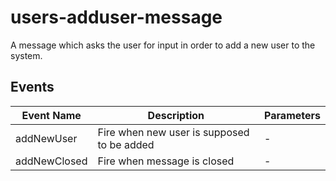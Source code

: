 # users-adduser-message

A message which asks the user for input in order to add a new user to the system.

## Events

<!-- @vuese:users-adduser-message:events:start -->
|Event Name|Description|Parameters|
|---|---|---|
|addNewUser|Fire when new user is supposed to be added|-|
|addNewClosed|Fire when message is closed|-|

<!-- @vuese:users-adduser-message:events:end -->


